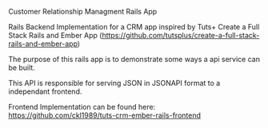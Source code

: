 Customer Relationship Managment Rails App

Rails Backend Implementation for a CRM app inspired by Tuts+ Create a Full Stack Rails and Ember App (https://github.com/tutsplus/create-a-full-stack-rails-and-ember-app)

The purpose of this rails app is to demonstrate some ways a api service can be built. 

This API is responsible for serving JSON in JSONAPI format to a independant frontend. 

Frontend Implementation can be found here: https://github.com/ckl1989/tuts-crm-ember-rails-frontend

